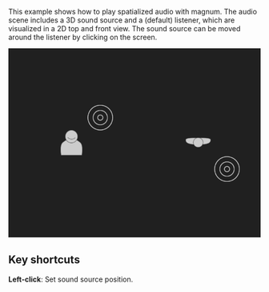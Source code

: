 This example shows how to play spatialized audio with magnum.
The audio scene includes a 3D sound source and a (default) listener, which are visualized in a 2D top and front view.
The sound source can be moved around the listener by clicking on the screen.

![Audio](audio.png)

Key shortcuts
-------------

**Left-click**: Set sound source position.
